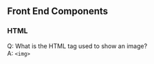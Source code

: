 ## Front End Components

### HTML  
  
Q: What is the HTML tag used to show an image?  
A: `<img>`

###



